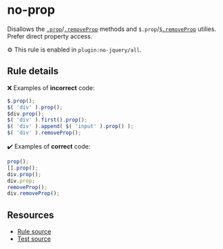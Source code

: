 # no-prop

Disallows the [`.prop`](https://api.jquery.com/prop/)/[`.removeProp`](https://api.jquery.com/removeProp/) methods and `$.prop`/[`$.removeProp`](https://api.jquery.com/jQuery.removeProp/) utilies. Prefer direct property access.

⚙️ This rule is enabled in `plugin:no-jquery/all`.

## Rule details

❌ Examples of **incorrect** code:
```js
$.prop();
$( 'div' ).prop();
$div.prop();
$( 'div' ).first().prop();
$( 'div' ).append( $( 'input' ).prop() );
$( 'div' ).removeProp();
```

✔️ Examples of **correct** code:
```js
prop();
[].prop();
div.prop();
div.prop;
removeProp();
div.removeProp();
```

## Resources

* [Rule source](/src/rules/no-prop.js)
* [Test source](/src/tests/no-prop.js)
